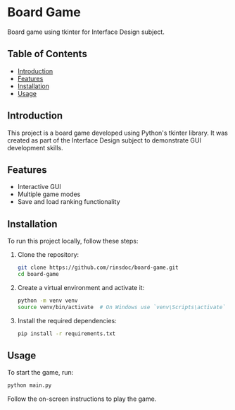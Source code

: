 # Board Game

Board game using tkinter for Interface Design subject.

## Table of Contents
- [Introduction](#introduction)
- [Features](#features)
- [Installation](#installation)
- [Usage](#usage)

## Introduction
This project is a board game developed using Python's tkinter library. It was created as part of the Interface Design subject to demonstrate GUI development skills.

## Features
- Interactive GUI
- Multiple game modes
- Save and load ranking functionality

## Installation
To run this project locally, follow these steps:

1. Clone the repository:
    ```bash
    git clone https://github.com/rinsdoc/board-game.git
    cd board-game
    ```

2. Create a virtual environment and activate it:
    ```bash
    python -m venv venv
    source venv/bin/activate  # On Windows use `venv\Scripts\activate`
    ```

3. Install the required dependencies:
    ```bash
    pip install -r requirements.txt
    ```

## Usage
To start the game, run:
```bash
python main.py
```

Follow the on-screen instructions to play the game.
